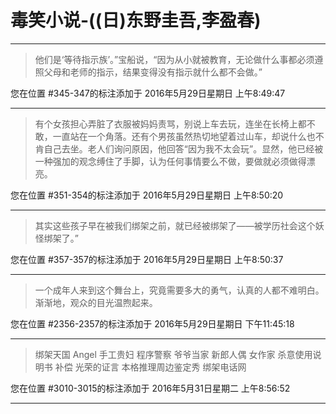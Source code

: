 # 毒笑小说-((日)东野圭吾,李盈春)

---

> 他们是‘等待指示族’。”宝船说，“因为从小就被教育，无论做什么事都必须遵照父母和老师的指示，结果变得没有指示就什么都不会做。”

您在位置 #345-347的标注添加于 2016年5月29日星期日 上午8:49:47

---

> 有个女孩担心弄脏了衣服被妈妈责骂，别说上车去玩，连坐在长椅上都不敢，一直站在一个角落。还有个男孩虽然热切地望着过山车，却说什么也不肯自己去坐。老人们询问原因，他回答“因为我不太会玩”。显然，他已经被一种强加的观念缚住了手脚，认为任何事情要么不做，要做就必须做得漂亮。

您在位置 #351-354的标注添加于 2016年5月29日星期日 上午8:50:20

---

> 其实这些孩子早在被我们绑架之前，就已经被绑架了——被学历社会这个妖怪绑架了。”

您在位置 #357-357的标注添加于 2016年5月29日星期日 上午8:50:37

---

> 一个成年人来到这个舞台上，究竟需要多大的勇气，认真的人都不难明白。渐渐地，观众的目光温煦起来。

您在位置 #2356-2357的标注添加于 2016年5月29日星期日 下午11:45:18

---

> 绑架天国 Angel 手工贵妇 程序警察 爷爷当家 新郎人偶 女作家 杀意使用说明书 补偿 光荣的证言 本格推理周边鉴定秀 绑架电话网

您在位置 #3010-3015的标注添加于 2016年5月31日星期二 上午8:56:52

---

